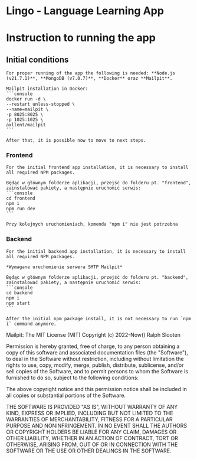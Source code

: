 # Lingo - Language Learning App 
# Instruction to running the app

## Initial conditions

    For proper running of the app the following is needed: **Node.js (v21.7.1)**, **MongoDB (v7.0.7)**, **Docker** oraz **Mailpit**.

    Mailpit installation in Docker:
    ```console
    docker run -d \
    --restart unless-stopped \
    --name=mailpit \
    -p 8025:8025 \
    -p 1025:1025 \
    axllent/mailpit
    ```

    After that, it is possible now to move to next steps.

### Frontend

    For the initial frontend app installation, it is necessary to install all required NPM packages.

    Będąc w głównym folderze aplikacji, przejść do folderu pt. "frontend", zainstalować pakiety, a następnie uruchomić serwis:
    ```console
    cd frontend
    npm i
    npm run dev
    ```

    Przy kolejnych uruchomieniach, komenda "npm i" nie jest potrzebna

### Backend

    For the initial backend app installation, it is necessary to install all required NPM packages.
    
    *Wymagane uruchomienie serwera SMTP Mailpit*

    Będąc w głównym folderze aplikacji, przejść do folderu pt. "backend", zainstalować pakiety, a następnie uruchomić serwis:
    ```console
    cd backend
    npm i
    npm start
    ```

    After the initial npm package install, it is not necessary to run `npm i` command anymore.

Mailpit:
The MIT License (MIT)
Copyright (c) 2022-Now() Ralph Slooten

Permission is hereby granted, free of charge, to any person obtaining
a copy of this software and associated documentation files (the
"Software"), to deal in the Software without restriction, including
without limitation the rights to use, copy, modify, merge, publish,
distribute, sublicense, and/or sell copies of the Software, and to
permit persons to whom the Software is furnished to do so, subject to
the following conditions:

The above copyright notice and this permission notice shall be
included in all copies or substantial portions of the Software.

THE SOFTWARE IS PROVIDED "AS IS", WITHOUT WARRANTY OF ANY KIND,
EXPRESS OR IMPLIED, INCLUDING BUT NOT LIMITED TO THE WARRANTIES OF
MERCHANTABILITY, FITNESS FOR A PARTICULAR PURPOSE AND
NONINFRINGEMENT. IN NO EVENT SHALL THE AUTHORS OR COPYRIGHT HOLDERS BE
LIABLE FOR ANY CLAIM, DAMAGES OR OTHER LIABILITY, WHETHER IN AN ACTION
OF CONTRACT, TORT OR OTHERWISE, ARISING FROM, OUT OF OR IN CONNECTION
WITH THE SOFTWARE OR THE USE OR OTHER DEALINGS IN THE SOFTWARE.

